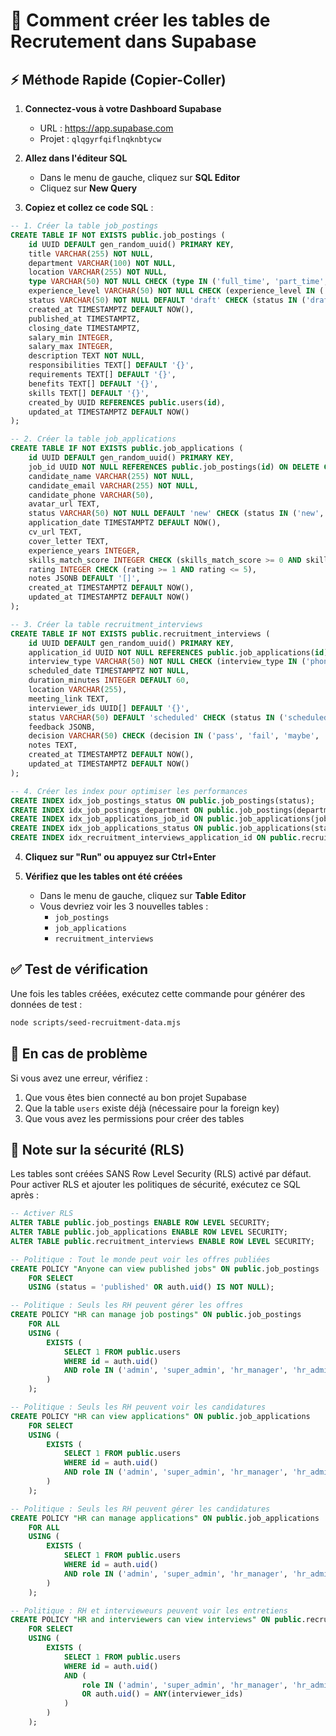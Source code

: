 # 🚀 Comment créer les tables de Recrutement dans Supabase

## ⚡ Méthode Rapide (Copier-Coller)

1. **Connectez-vous à votre Dashboard Supabase**
   - URL : https://app.supabase.com
   - Projet : `qlqgyrfqiflnqknbtycw`

2. **Allez dans l'éditeur SQL**
   - Dans le menu de gauche, cliquez sur **SQL Editor**
   - Cliquez sur **New Query**

3. **Copiez et collez ce code SQL** :

```sql
-- 1. Créer la table job_postings
CREATE TABLE IF NOT EXISTS public.job_postings (
    id UUID DEFAULT gen_random_uuid() PRIMARY KEY,
    title VARCHAR(255) NOT NULL,
    department VARCHAR(100) NOT NULL,
    location VARCHAR(255) NOT NULL,
    type VARCHAR(50) NOT NULL CHECK (type IN ('full_time', 'part_time', 'contract', 'internship')),
    experience_level VARCHAR(50) NOT NULL CHECK (experience_level IN ('junior', 'mid', 'senior', 'lead')),
    status VARCHAR(50) NOT NULL DEFAULT 'draft' CHECK (status IN ('draft', 'published', 'closed', 'on_hold')),
    created_at TIMESTAMPTZ DEFAULT NOW(),
    published_at TIMESTAMPTZ,
    closing_date TIMESTAMPTZ,
    salary_min INTEGER,
    salary_max INTEGER,
    description TEXT NOT NULL,
    responsibilities TEXT[] DEFAULT '{}',
    requirements TEXT[] DEFAULT '{}',
    benefits TEXT[] DEFAULT '{}',
    skills TEXT[] DEFAULT '{}',
    created_by UUID REFERENCES public.users(id),
    updated_at TIMESTAMPTZ DEFAULT NOW()
);

-- 2. Créer la table job_applications
CREATE TABLE IF NOT EXISTS public.job_applications (
    id UUID DEFAULT gen_random_uuid() PRIMARY KEY,
    job_id UUID NOT NULL REFERENCES public.job_postings(id) ON DELETE CASCADE,
    candidate_name VARCHAR(255) NOT NULL,
    candidate_email VARCHAR(255) NOT NULL,
    candidate_phone VARCHAR(50),
    avatar_url TEXT,
    status VARCHAR(50) NOT NULL DEFAULT 'new' CHECK (status IN ('new', 'screening', 'interview_1', 'interview_2', 'interview_3', 'offer', 'hired', 'rejected')),
    application_date TIMESTAMPTZ DEFAULT NOW(),
    cv_url TEXT,
    cover_letter TEXT,
    experience_years INTEGER,
    skills_match_score INTEGER CHECK (skills_match_score >= 0 AND skills_match_score <= 100),
    rating INTEGER CHECK (rating >= 1 AND rating <= 5),
    notes JSONB DEFAULT '[]',
    created_at TIMESTAMPTZ DEFAULT NOW(),
    updated_at TIMESTAMPTZ DEFAULT NOW()
);

-- 3. Créer la table recruitment_interviews
CREATE TABLE IF NOT EXISTS public.recruitment_interviews (
    id UUID DEFAULT gen_random_uuid() PRIMARY KEY,
    application_id UUID NOT NULL REFERENCES public.job_applications(id) ON DELETE CASCADE,
    interview_type VARCHAR(50) NOT NULL CHECK (interview_type IN ('phone', 'technical', 'cultural', 'final', 'other')),
    scheduled_date TIMESTAMPTZ NOT NULL,
    duration_minutes INTEGER DEFAULT 60,
    location VARCHAR(255),
    meeting_link TEXT,
    interviewer_ids UUID[] DEFAULT '{}',
    status VARCHAR(50) DEFAULT 'scheduled' CHECK (status IN ('scheduled', 'completed', 'cancelled', 'rescheduled')),
    feedback JSONB,
    decision VARCHAR(50) CHECK (decision IN ('pass', 'fail', 'maybe', 'strong_yes', 'strong_no')),
    notes TEXT,
    created_at TIMESTAMPTZ DEFAULT NOW(),
    updated_at TIMESTAMPTZ DEFAULT NOW()
);

-- 4. Créer les index pour optimiser les performances
CREATE INDEX idx_job_postings_status ON public.job_postings(status);
CREATE INDEX idx_job_postings_department ON public.job_postings(department);
CREATE INDEX idx_job_applications_job_id ON public.job_applications(job_id);
CREATE INDEX idx_job_applications_status ON public.job_applications(status);
CREATE INDEX idx_recruitment_interviews_application_id ON public.recruitment_interviews(application_id);
```

4. **Cliquez sur "Run" ou appuyez sur Ctrl+Enter**

5. **Vérifiez que les tables ont été créées**
   - Dans le menu de gauche, cliquez sur **Table Editor**
   - Vous devriez voir les 3 nouvelles tables :
     - `job_postings`
     - `job_applications`
     - `recruitment_interviews`

## ✅ Test de vérification

Une fois les tables créées, exécutez cette commande pour générer des données de test :

```bash
node scripts/seed-recruitment-data.mjs
```

## 🔧 En cas de problème

Si vous avez une erreur, vérifiez :
1. Que vous êtes bien connecté au bon projet Supabase
2. Que la table `users` existe déjà (nécessaire pour la foreign key)
3. Que vous avez les permissions pour créer des tables

## 📝 Note sur la sécurité (RLS)

Les tables sont créées SANS Row Level Security (RLS) activé par défaut.
Pour activer RLS et ajouter les politiques de sécurité, exécutez ce SQL après :

```sql
-- Activer RLS
ALTER TABLE public.job_postings ENABLE ROW LEVEL SECURITY;
ALTER TABLE public.job_applications ENABLE ROW LEVEL SECURITY;
ALTER TABLE public.recruitment_interviews ENABLE ROW LEVEL SECURITY;

-- Politique : Tout le monde peut voir les offres publiées
CREATE POLICY "Anyone can view published jobs" ON public.job_postings
    FOR SELECT
    USING (status = 'published' OR auth.uid() IS NOT NULL);

-- Politique : Seuls les RH peuvent gérer les offres
CREATE POLICY "HR can manage job postings" ON public.job_postings
    FOR ALL
    USING (
        EXISTS (
            SELECT 1 FROM public.users
            WHERE id = auth.uid()
            AND role IN ('admin', 'super_admin', 'hr_manager', 'hr_admin')
        )
    );

-- Politique : Seuls les RH peuvent voir les candidatures
CREATE POLICY "HR can view applications" ON public.job_applications
    FOR SELECT
    USING (
        EXISTS (
            SELECT 1 FROM public.users
            WHERE id = auth.uid()
            AND role IN ('admin', 'super_admin', 'hr_manager', 'hr_admin')
        )
    );

-- Politique : Seuls les RH peuvent gérer les candidatures
CREATE POLICY "HR can manage applications" ON public.job_applications
    FOR ALL
    USING (
        EXISTS (
            SELECT 1 FROM public.users
            WHERE id = auth.uid()
            AND role IN ('admin', 'super_admin', 'hr_manager', 'hr_admin')
        )
    );

-- Politique : RH et intervieweurs peuvent voir les entretiens
CREATE POLICY "HR and interviewers can view interviews" ON public.recruitment_interviews
    FOR SELECT
    USING (
        EXISTS (
            SELECT 1 FROM public.users
            WHERE id = auth.uid()
            AND (
                role IN ('admin', 'super_admin', 'hr_manager', 'hr_admin')
                OR auth.uid() = ANY(interviewer_ids)
            )
        )
    );
```